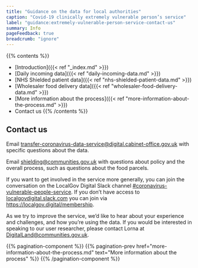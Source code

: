 ```yaml
---
title: "Guidance on the data for local authorities"
caption: "Covid-19 clinically extremely vulnerable person’s service"
label: "guidance:extremely-vulnerable-person-service-contact-us"
summary: Info
pageFeedback: true
breadcrumb: "ignore"
---
```


{{% contents %}}
- [Introduction]({{< ref "_index.md" >}})
- [Daily incoming data]({{< ref "daily-incoming-data.md" >}})
- [NHS Shielded patient data]({{< ref "nhs-shielded-patient-data.md" >}})
- [Wholesaler food delivery data]({{< ref "wholesaler-food-delivery-data.md" >}})
- [More information about the process]({{< ref "more-information-about-the-process.md" >}})
- Contact us
{{% /contents %}}

## Contact us

Email [transfer-coronavirus-data-service@digital.cabinet-office.gov.uk](transfer-coronavirus-data-service@digital.cabinet-office.gov.uk) with specific questions about the data. 

Email [shielding@communities.gov.uk](shielding@communities.gov.uk) with questions about policy and the overall process, such as questions about the food parcels.

If you want to get involved in the service more generally, you can join the conversation on the LocalGov Digital Slack channel [#coronavirus-vulnerable-people-service](https://communities-govuk.slack.com/archives/C01100D9R5K). If you don’t have access to [localgovdigital.slack.com](http://localgovdigital.slack.com/) you can join via https://localgov.digital/membership.

As we try to improve the service, we’d like to hear about your experience and challenges, and how you’re using the data. If you would be interested in speaking to our user researcher, please contact Lorna at [DigitalLand@communities.gov.uk](DigitalLand@communities.gov.uk).

{{% pagination-component %}}
{{% pagination-prev href="more-information-about-the-process.md" text="More information about the process" %}}
{{% /pagination-component %}}